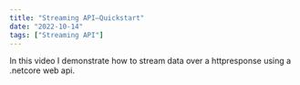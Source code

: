 ```yaml
---
title: "Streaming API–Quickstart"
date: "2022-10-14"
tags: ["Streaming API"]
---
```


In this video I demonstrate how to stream data over a httpresponse using a .netcore web api.
